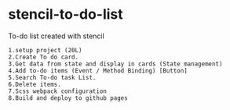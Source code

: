 # stencil-to-do-list
To-do list created with stencil
```
1.setup project (20L)
2.Create To do card.
3.Get data from state and display in cards (State management)
4.Add to-do items (Event / Method Binding) [Button]
5.Search To-do task List.
6.Delete items.
7.Scss webpack configuration
8.Build and deploy to github pages
```

